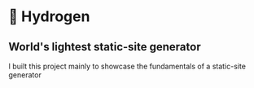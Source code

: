 # 🎈 Hydrogen

World's lightest static-site generator
--
I built this project mainly to showcase the fundamentals of a static-site generator
